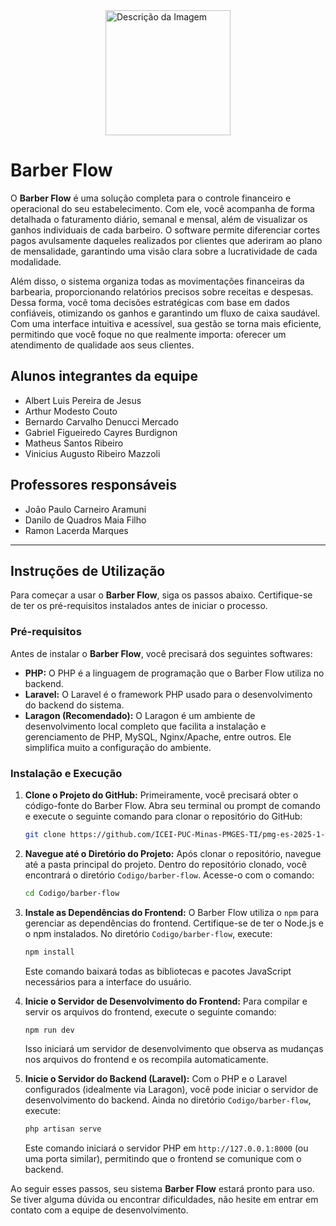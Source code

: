 <img src="Artefatos/logo.png" alt="Descrição da Imagem" width="200" height="200" style="display: block; margin: auto;">

# Barber Flow
O **Barber Flow** é uma solução completa para o controle financeiro e operacional do seu estabelecimento. Com ele, você acompanha de forma detalhada o faturamento diário, semanal e mensal, além de visualizar os ganhos individuais de cada barbeiro. O software permite diferenciar cortes pagos avulsamente daqueles realizados por clientes que aderiram ao plano de mensalidade, garantindo uma visão clara sobre a lucratividade de cada modalidade.  

Além disso, o sistema organiza todas as movimentações financeiras da barbearia, proporcionando relatórios precisos sobre receitas e despesas. Dessa forma, você toma decisões estratégicas com base em dados confiáveis, otimizando os ganhos e garantindo um fluxo de caixa saudável. Com uma interface intuitiva e acessível, sua gestão se torna mais eficiente, permitindo que você foque no que realmente importa: oferecer um atendimento de qualidade aos seus clientes.

## Alunos integrantes da equipe

* Albert Luis Pereira de Jesus
* Arthur Modesto Couto
* Bernardo Carvalho Denucci Mercado
* Gabriel Figueiredo Cayres Burdignon
* Matheus Santos Ribeiro
* Vinicius Augusto Ribeiro Mazzoli

## Professores responsáveis

* João Paulo Carneiro Aramuni
* Danilo de Quadros Maia Filho
* Ramon Lacerda Marques

---

## Instruções de Utilização

Para começar a usar o **Barber Flow**, siga os passos abaixo. Certifique-se de ter os pré-requisitos instalados antes de iniciar o processo.

### Pré-requisitos

Antes de instalar o **Barber Flow**, você precisará dos seguintes softwares:

* **PHP:** O PHP é a linguagem de programação que o Barber Flow utiliza no backend.
* **Laravel:** O Laravel é o framework PHP usado para o desenvolvimento do backend do sistema.
* **Laragon (Recomendado):** O Laragon é um ambiente de desenvolvimento local completo que facilita a instalação e gerenciamento de PHP, MySQL, Nginx/Apache, entre outros. Ele simplifica muito a configuração do ambiente.

### Instalação e Execução

1.  **Clone o Projeto do GitHub:**
    Primeiramente, você precisará obter o código-fonte do Barber Flow. Abra seu terminal ou prompt de comando e execute o seguinte comando para clonar o repositório do GitHub:

    ```bash
    git clone https://github.com/ICEI-PUC-Minas-PMGES-TI/pmg-es-2025-1-ti3-9577100-barber-flow.git
    ```

2.  **Navegue até o Diretório do Projeto:**
    Após clonar o repositório, navegue até a pasta principal do projeto. Dentro do repositório clonado, você encontrará o diretório `Codigo/barber-flow`. Acesse-o com o comando:

    ```bash
    cd Codigo/barber-flow
    ```

3.  **Instale as Dependências do Frontend:**
    O Barber Flow utiliza o `npm` para gerenciar as dependências do frontend. Certifique-se de ter o Node.js e o npm instalados. No diretório `Codigo/barber-flow`, execute:

    ```bash
    npm install
    ```
    Este comando baixará todas as bibliotecas e pacotes JavaScript necessários para a interface do usuário.

4.  **Inicie o Servidor de Desenvolvimento do Frontend:**
    Para compilar e servir os arquivos do frontend, execute o seguinte comando:

    ```bash
    npm run dev
    ```
    Isso iniciará um servidor de desenvolvimento que observa as mudanças nos arquivos do frontend e os recompila automaticamente.

5.  **Inicie o Servidor do Backend (Laravel):**
    Com o PHP e o Laravel configurados (idealmente via Laragon), você pode iniciar o servidor de desenvolvimento do backend. Ainda no diretório `Codigo/barber-flow`, execute:

    ```bash
    php artisan serve
    ```
    Este comando iniciará o servidor PHP em `http://127.0.0.1:8000` (ou uma porta similar), permitindo que o frontend se comunique com o backend.

Ao seguir esses passos, seu sistema **Barber Flow** estará pronto para uso. Se tiver alguma dúvida ou encontrar dificuldades, não hesite em entrar em contato com a equipe de desenvolvimento.
